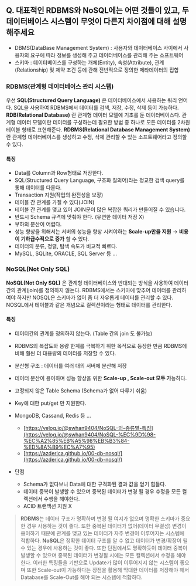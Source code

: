 ## Q. 대표적인 RDBMS와 NoSQL에는 어떤 것들이 있고, 두 데이터베이스 시스템이 무엇이 다른지 차이점에 대해 설명해주세요

- DBMS(DataBase Management System) : 사용자와 데이터베이스 사이에서 사용자의 요구에 따라 정보를 생성해 주고 데이터베이스를 관리해 주는 소프트웨어
- 스키마 : 데이터베이스를 구성하는 개체(Entity), 속성(Attribute), 관계(Relationship) 및 제약 조건 등에 관해 전반적으로 정의한 메타데이터의 집합

### RDBMS(관계형 데이터베이스 관리 시스템)

우선 **SQL(Structured Query Language)** 은 데이터베이스에서 사용하는 쿼리 언어다. SQL을 사용하여 RDBMS에서 데이터를 검색, 저장, 수정, 삭제 등이 가능하다.
**RDB(Relational Database)** 란 관계형 데이터 모델에 기초를 둔 데이터베이스다. 관계형 데이터 모델이란 데이터를 구성하는데 필요한 방법 중 하나로 모든 데이터를 2차원 테이블 형태로 표현해준다.
**RDBMS(Relational Database Management System)** 란 관계형 데이터베이스를 생성하고 수정, 삭제 관리할 수 있는 소프트웨어라고 정의할 수 있다.

#### 특징

- Data를 Column과 Row형태로 저장한다.
- SQL(Structured Query Language, 구조화 질의어)라는 정교한 검색 query를 통해 데이터를 다룬다.
- Transaction 지원(작업의 완전성을 보장)
- 테이블 간 관계를 가질 수 있다(JOIN)
- 테이블 간 관계를 맺고 있어 JOIN문이 많은 복잡한 쿼리가 만들어질 수 있습니다.
- 반드시 Schema 규격에 맞춰야 한다. (유연한 데이터 저장 X)
- 부하의 분산이 어렵다.
- 성능 향상을 위해서는 서버의 성능을 향상 시켜야하는 **Scale-up만을 지원** → **비용이 기하급수적으로 증가** 할 수 있다.
- 데이터의 분류, 정렬, 탐색 속도가 비교적 빠르다.
- MySQL, SQLite, ORACLE, SQL Server 등 ...

### NoSQL(Not Only SQL)

**NoSQL(Not Only SQL)** 은 관계형 데이터베이스와 반대되는 방식을 사용하여 데이터간의 관계(join)를 정의하지 않는다.
RDBMS에서는 스키마에 맞추어 데이터를 관리하여야 하지만 NOSQL은 스키마가 없어 좀 더 자유롭게 데이터를 관리할 수 있다.
NOSQL에서 테이블과 같은 개념으로 컬렉션이라는 형태로 데이터를 관리한다.

#### 특징
- 데이터간의 관계를 정의하지 않는다. (Table 간의 join 도 불가능)
- RDBMS의 복잡도와 용량 한계를 극복하기 위한 목적으로 등장한 만큼 RDBMS에 비해 훨씬 더 대용량의 데이터를 저장할 수 있다.
- 분산형 구조 : 데이터를 여러 대의 서버에 분산해 저장
- 데이터 분산이 용이하며 성능 향상을 위한 **Scale-up , Scale-out 모두 가**능하다.
- 고정되지 않은 Table Schema (Schema가 없어 다루기 쉬움)
- Key에 대한 put/get 만 지원한다.
- MongoDB, Cassand, Redis 등 ...
  - [https://velog.io/@swhan9404/NoSQL-의-종류별-특징](https://velog.io/@swhan9404/NoSQL-%EC%9D%98-%EC%A2%85%EB%A5%98%EB%B3%84-%ED%8A%B9%EC%A7%95)
  - [https://azderica.github.io/00-db-nosql/](https://azderica.github.io/00-db-nosql/)

- 단점
  - Schema가 없다보니 Data에 대한 규격화된 결과 값을 얻기 힘들다.
  - 데이터 중복이 발생할 수 있으며 중복된 데이터가 변경 될 경우 수정을 모든 컬렉션에서 수행을 해야한다.
  - ACID 트랜잭션 지원 X


>**RDBMS**는 데이터 구조가 명확하며 변경 될 여지가 없으며 명확한 스키마가 중요한 경우 사용하는 것이 좋다. 또한 중복된 데이터가 없어(데이터 무결성) 변경이 용이하기 때문에 관계를 맺고 있는 데이터가 자주 변경이 이루어지는 시스템에 적합하다.
**NoSQL**은 정확한 데이터 구조를 알 수 없고 데이터가 변경/확장이 될 수 있는 경우에 사용하는 것이 좋다. 또한 단점에서도 명확하듯이 데이터 중복이 발생할 수 있으며 중복된 데이터가 변경될 시에는 모든 컬렉션에서 수정을 해야한다. 이러한 특징들을 기반으로 Update가 많이 이루어지지 않는 시스템이 좋으며 또한 Scale-out이 가능하다는 장점을 활용해 막대한 데이터를 저장해야 해서 Database를 Scale-Out를 해야 되는 시스템에 적합하다.
